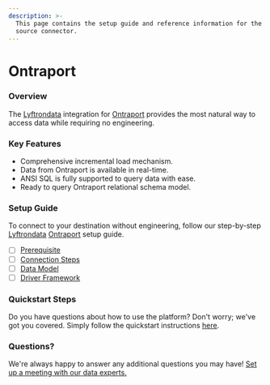 ```yaml
---
description: >-
  This page contains the setup guide and reference information for the Ontraport
  source connector.
---
```


# Ontraport

### Overview

The [Lyftrondata](https://www.lyftrondata.com/) integration for [Ontraport](https://www.lyftrondata.com/integration/sales-analytics/ontraport/) provides the most natural way to access data while requiring no engineering.

### Key Features

* Comprehensive incremental load mechanism.
* Data from Ontraport is available in real-time.
* ANSI SQL is fully supported to query data with ease.
* Ready to query Ontraport relational schema model.

### Setup Guide

To connect to your destination without engineering, follow our step-by-step [Lyftrondata](https://www.lyftrondata.com/) [Ontraport](https://www.lyftrondata.com/integration/sales-analytics/ontraport/) setup guide.

* [ ] [Prerequisite](prerequisite.md)
* [ ] [Connection Steps](connection-steps.md)
* [ ] [Data Model](data-model/erd.md)
* [ ] [Driver Framework](driver-framework/)

### Quickstart Steps

Do you have questions about how to use the platform? Don't worry; we've got you covered. Simply follow the quickstart instructions [here](broken-reference).

### Questions? <a href="#questions" id="questions"></a>

We're always happy to answer any additional questions you may have! [Set up a meeting with our data experts.](https://www.lyftrondata.com/book-a-meeting/)

